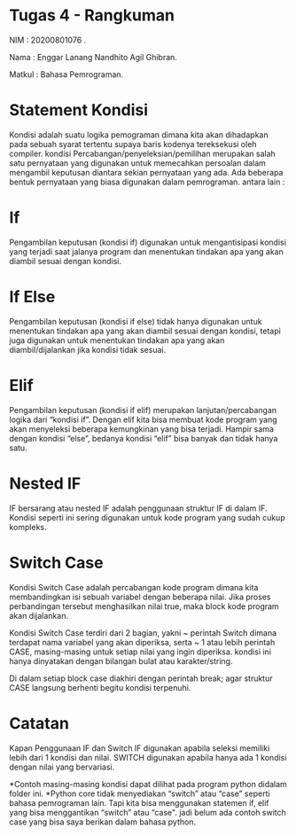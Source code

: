 # Tugas 4 - Rangkuman

NIM : 20200801076 .

Nama : Enggar Lanang Nandhito Agil Ghibran.

Matkul : Bahasa Pemrograman.

# Statement Kondisi

Kondisi adalah suatu logika pemograman dimana kita akan dihadapkan pada sebuah syarat tertentu supaya baris kodenya tereksekusi oleh compiler. kondisi Percabangan/penyeleksian/pemilihan merupakan salah satu pernyataan yang digunakan untuk memecahkan persoalan dalam mengambil keputusan diantara sekian pernyataan yang ada. Ada beberapa bentuk pernyataan yang biasa digunakan dalam pemrograman. antara lain :

# If

Pengambilan keputusan (kondisi if) digunakan untuk mengantisipasi kondisi yang terjadi saat jalanya program dan menentukan tindakan apa yang akan diambil sesuai dengan kondisi.

# If Else

Pengambilan keputusan (kondisi if else) tidak hanya digunakan untuk menentukan tindakan apa yang akan diambil sesuai dengan kondisi, tetapi juga digunakan untuk menentukan tindakan apa yang akan diambil/dijalankan jika kondisi tidak sesuai.

# Elif

Pengambilan keputusan (kondisi if elif) merupakan lanjutan/percabangan logika dari “kondisi if”. Dengan elif kita bisa membuat kode program yang akan menyeleksi beberapa kemungkinan yang bisa terjadi. Hampir sama dengan kondisi “else”, bedanya kondisi “elif” bisa banyak dan tidak hanya satu.

# Nested IF

IF bersarang atau nested IF adalah penggunaan struktur IF di dalam IF. Kondisi seperti ini sering digunakan untuk kode program yang sudah cukup kompleks.

# Switch Case

Kondisi Switch Case adalah percabangan kode program dimana kita membandingkan isi sebuah variabel dengan beberapa nilai. Jika proses perbandingan tersebut menghasilkan nilai true, maka block kode program akan dijalankan.

Kondisi Switch Case terdiri dari 2 bagian, yakni
~ perintah Switch dimana terdapat nama variabel yang akan diperiksa, serta
~ 1 atau lebih perintah CASE, masing-masing untuk setiap nilai yang ingin diperiksa. kondisi ini hanya dinyatakan dengan bilangan bulat atau karakter/string.

Di dalam setiap block case diakhiri dengan perintah break; agar struktur CASE langsung berhenti begitu kondisi terpenuhi.

# Catatan

Kapan Penggunaan IF dan Switch
IF digunakan apabila seleksi memiliki lebih dari 1 kondisi dan nilai.
SWITCH digunakan apabila hanya ada 1 kondisi dengan nilai yang bervariasi.

\*Contoh masing-masing kondisi dapat dilihat pada program python didalam folder ini.
\*Python core tidak menyediakan “switch” atau “case” seperti bahasa pemrograman lain. Tapi kita bisa menggunakan statemen if, elif yang bisa menggantikan “switch” atau “case". jadi belum ada contoh switch case yang bisa saya berikan dalam bahasa python.
